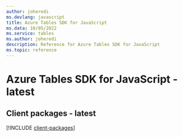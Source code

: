 ```yaml
---
author: joheredi
ms.devlang: javascript
title: Azure Tables SDK for JavaScript
ms.data: 10/05/2022
ms.service: tables
ms.author: joheredi
description: Reference for Azure Tables SDK for JavaScript
ms.topic: reference
---
```

# Azure Tables SDK for JavaScript - latest

## Client packages - latest
[!INCLUDE [client-packages](tables-client-index.md)]